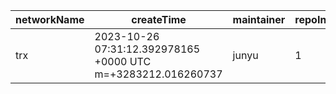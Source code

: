 | networkName | createTime                                                   | maintainer | repoIndex | repoURL                                           | branchName | commitId1URL                                                     | commitId2URL                                                                                      | keyfile                    | simpleCompareURL                                                                                              | originCompareURL                                                                                             |
| ----------- | ------------------------------------------------------------ | ---------- | --------- | ------------------------------------------------- | ---------- | ---------------------------------------------------------------- | ------------------------------------------------------------------------------------------------- | -------------------------- | ------------------------------------------------------------------------------------------------------------- | ------------------------------------------------------------------------------------------------------------ |
| trx         | 2023-10-26 07:31:12.392978165 +0000 UTC m=+3283212.016260737 | junyu      | 1         | [link](https://github.com/tronprotocol/java-tron) | master     | [link](https://github.com/tronprotocol/java-tron/commit/9e95599) | [link](https://github.com/tronprotocol/java-tron/commit/440d062dc7d39eff532414cc3b887f61509ef9f5) | ./protocol/src/main/protos | [link](https://github.com/yushion-safulet/weekly-update/compare/trx_master_1_9e95599...trx_master_1_440d062d) | [link](https://github.com/tronprotocol/java-tron/compare/9e95599...440d062dc7d39eff532414cc3b887f61509ef9f5) |

